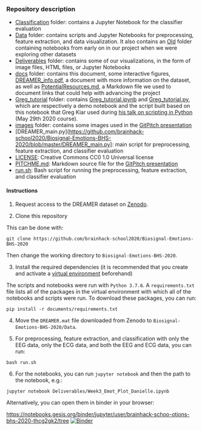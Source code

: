 ### Repository description

* [Classification](https://github.com/brainhack-school2020/Biosignal-Emotions-BHS-2020/tree/master/Classification) folder: contains a Jupyter Notebook for the classifier evaluation
* [Data](https://github.com/brainhack-school2020/Biosignal-Emotions-BHS-2020/tree/master/Data) folder: contains scripts and Jupyter Notebooks for preprocessing, feature extraction, and data visualization. It also contains an [Old](https://github.com/brainhack-school2020/Biosignal-Emotions-BHS-2020/tree/master/Data/Old) folder containing notebooks from early on in our project when we were exploring other datasets
* [Deliverables](https://github.com/brainhack-school2020/Biosignal-Emotions-BHS-2020/tree/master/Deliverables) folder: contains some of our visualizations, in the form of image files, HTML files, or Jupyter Notebooks
* [docs](https://github.com/brainhack-school2020/Biosignal-Emotions-BHS-2020/tree/master/docs) folder: contains this document, some interactive figures, [DREAMER_info.pdf](https://github.com/brainhack-school2020/Biosignal-Emotions-BHS-2020/blob/master/docs/DREAMER_info.pdf), a document with more information on the dataset, as well as [PotentialResources.md](https://github.com/brainhack-school2020/Biosignal-Emotions-BHS-2020/blob/master/docs/PotentialResources.md), a Markdown file we used to document links that could help with advancing the project
* [Greg_tutorial](https://github.com/brainhack-school2020/Biosignal-Emotions-BHS-2020/blob/master/Greg_tutorial) folder: contains [Greg_tutorial.ipynb](https://github.com/brainhack-school2020/Biosignal-Emotions-BHS-2020/blob/master/Greg_tutorial/Greg_tutorial.ipynb) and [Greg_tutorial.py](https://github.com/brainhack-school2020/Biosignal-Emotions-BHS-2020/blob/master/Greg_tutorial/Greg_tutorial.py), which are respectively a demo notebook and the script built based on this notebook that Greg Kiar used during [his talk on scripting in Python](https://www.youtube.com/watch?v=zpOQENxs1G4) (May 29th 2020 course).
* [images](https://github.com/brainhack-school2020/Biosignal-Emotions-BHS-2020/blob/master/images) folder: contains some images used in the [GitPitch presentation](https://gitpitch.com/brainhack-school2020/Biosignal-Emotions-BHS-2020)
* [DREAMER_main.py](https://github.com/brainhack-school2020/Biosignal-Emotions-BHS-2020/blob/master/DREAMER_main.py]: main script for preprocessing, feature extraction, and classifier evaluation
* [LICENSE](https://github.com/brainhack-school2020/Biosignal-Emotions-BHS-2020/blob/master/LICENSE): Creative Commons CC0 1.0 Universal license
* [PITCHME.md](https://github.com/brainhack-school2020/Biosignal-Emotions-BHS-2020/blob/master/PITCHME.md): Markdown source file for the [GitPitch presentation](https://gitpitch.com/brainhack-school2020/Biosignal-Emotions-BHS-2020)
* [run.sh](https://github.com/brainhack-school2020/Biosignal-Emotions-BHS-2020/blob/master/run.sh): Bash script for running the preprocessing, feature extraction, and classifier evaluation

#### Instructions 

1. Request access to the DREAMER dataset on [Zenodo](https://zenodo.org/record/546113).  

2. Clone this repository

This can be done with:

```
git clone https://github.com/brainhack-school2020/Biosignal-Emotions-BHS-2020
```
Then change the working directory to ```Biosignal-Emotions-BHS-2020```. 

3. Install the required dependencies (it is recommended that you create and activate a [virtual environment](https://docs.python.org/3/tutorial/venv.html) beforehand)

The scripts and notebooks were run with ```Python 3.7.6```. A ```requirements.txt``` file lists all of the packages in the virtual environment with which all of the notebooks and scripts were run. To download these packages, you can run:

```
pip install -r documents/requirements.txt
```

4. Move the ```DREAMER.mat``` file downloaded from Zenodo to ```Biosignal-Emotions-BHS-2020/Data```. 

5. For preprocessing, feature extraction, and classification with only the EEG data, only the ECG data, and both the EEG and ECG data, you can run:

```
bash run.sh
```

6. For the notebooks, you can run ```jupyter notebook``` and then the path to the notebook, e.g.:

```
jupyter notebook Deliverables/Week3_Emot_Plot_Danielle.ipynb	
```

Alternatively, you can open them in binder in your browser:

https://notebooks.gesis.org/binder/jupyter/user/brainhack-schoo-otions-bhs-2020-thcg2gk2/tree [![Binder](https://mybinder.org/badge_logo.svg)](https://notebooks.gesis.org/binder/jupyter/user/brainhack-schoo-otions-bhs-2020-thcg2gk2/tree)
